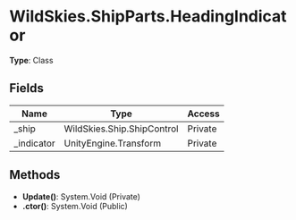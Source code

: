 ﻿# WildSkies.ShipParts.HeadingIndicator

**Type**: Class

## Fields

| Name | Type | Access |
|------|------|--------|
| _ship | WildSkies.Ship.ShipControl | Private |
| _indicator | UnityEngine.Transform | Private |

## Methods

- **Update()**: System.Void (Private)
- **.ctor()**: System.Void (Public)

